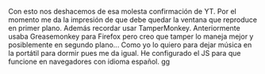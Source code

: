 Con esto nos deshacemos de esa molesta confirmación de YT.
Por el momento me da la impresión de que debe quedar la ventana que reproduce en primer plano.
Además recordar usar TamperMonkey.
Anteriormente usaba Greasemonkey para Firefox pero creo que tamper lo maneja mejor y posiblemente en segundo plano...
Como yo lo quiero para dejar música en la portátil para dormir pues me da igual.
He configurado el JS para que funcione en navegadores con idioma español.
gg
